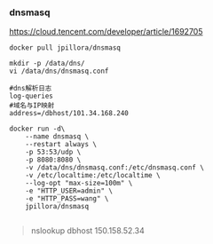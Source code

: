 
### dnsmasq
https://cloud.tencent.com/developer/article/1692705

```
docker pull jpillora/dnsmasq

mkdir -p /data/dns/
vi /data/dns/dnsmasq.conf

#dns解析日志
log-queries
#域名与IP映射
address=/dbhost/101.34.168.240

docker run -d\
    --name dnsmasq \
    --restart always \
    -p 53:53/udp \
    -p 8080:8080 \
    -v /data/dns/dnsmasq.conf:/etc/dnsmasq.conf \
    -v /etc/localtime:/etc/localtime \
    --log-opt "max-size=100m" \
    -e "HTTP_USER=admin" \
    -e "HTTP_PASS=wang" \
    jpillora/dnsmasq
    
```
> nslookup dbhost 150.158.52.34
